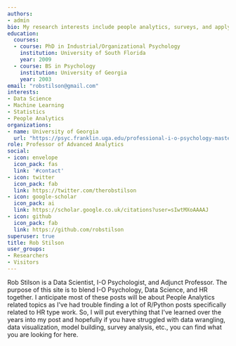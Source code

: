```yaml
---
authors:
- admin
bio: My research interests include people analytics, surveys, and applying machine learning to I-O psychology.
education:
  courses:
  - course: PhD in Industrial/Organizational Psychology
    institution: University of South Florida
    year: 2009
  - course: BS in Psychology
    institution: University of Georgia
    year: 2003
email: "robstilson@gmail.com"
interests:
- Data Science
- Machine Learning
- Statistics
- People Analytics
organizations:
- name: University of Georgia
  url: "https://psyc.franklin.uga.edu/professional-i-o-psychology-masters-program?gclid=Cj0KCQjwsuP5BRCoARIsAPtX_wGyHK5YXEmbLeW7pQXnbRlgNEVnjiPBSc68UXY_WsDlNucMIG6UIQQaAnhuEALw_wcB"
role: Professor of Advanced Analytics
social:
- icon: envelope
  icon_pack: fas
  link: '#contact'
- icon: twitter
  icon_pack: fab
  link: https://twitter.com/therobstilson
- icon: google-scholar
  icon_pack: ai
  link: https://scholar.google.co.uk/citations?user=sIwtMXoAAAAJ
- icon: github
  icon_pack: fab
  link: https://github.com/robstilson
superuser: true
title: Rob Stilson
user_groups:
- Researchers
- Visitors
---
```


Rob Stilson is a Data Scientist, I-O Psychologist, and Adjunct Professor. The purpose of this site is to blend I-O Psychology, Data Science, and HR together. I anticipate most of these posts will be about People Analytics related topics as I've had trouble finding a lot of R/Python posts specifically related to HR type work. So, I will put everything that I've learned over the years into my post and hopefully if you have struggled with data wrangling, data visualization, model building, survey analysis, etc., you can find what you are looking for here.
